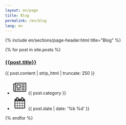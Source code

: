 ```yaml
---
layout: en/page
title: Blog
permalink: /en/blog
lang: en
---
```

{% include en/sections/page-header.html title="Blog" %}
<section class="bg-white cf dark-gray pa4 pt3-ns pb5-ns ph5-ns">
  <div class="fl w-100 mt4 mb5">
    <div class="f5 fw3 mw8-ns center lh-copy">
      {% for post in site.posts %}
      <div class="fl w-100 pv2 ph4-ns">
        <h3 class="f3 fw4 pa0 ma0">
          <a href="{{ post.url }}" class="brand link dim" title="{{post.title}}">{{post.title}}</a>
        </h3>
        <p class="f5 fw3 mv1 mb4-ns">{{ post.content | strip_html | truncate: 250 }}</p>
        <ul class="list pa0">
          <li class="dib mr3">
            <img src="/assets/images/icons/news-gray.svg" class="h1 v-mid dib" alt="News">
            <span class="ttu f6 dib">{{ post.category }}</span>
          </li>
          <li class="dib">
            <img src="/assets/images/icons/calendar-gray.svg" class="h1 v-mid dib" alt="Calendar">
            <span class="ttu f6 dib">{{ post.date | date: '%b %d' }}</span>
          </li>
        </ul>
      </div>
      {% endfor %}
    </div>
  </div>
</section>